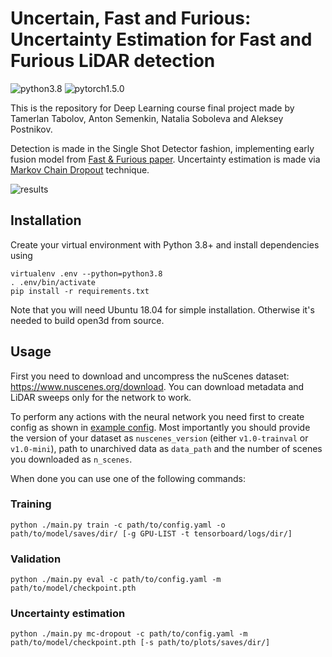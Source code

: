 # Uncertain, Fast and Furious: Uncertainty Estimation for Fast and Furious LiDAR detection
![python3.8](https://img.shields.io/badge/python-v3.8-blue)
![pytorch1.5.0](https://img.shields.io/badge/pytorch-v1.5.0-brightgreen)

This is the repository for Deep Learning course final project made by Tamerlan Tabolov, Anton Semenkin, Natalia Soboleva and Aleksey Postnikov.

Detection is made in the Single Shot Detector fashion, implementing early fusion model from [Fast & Furious paper](http://openaccess.thecvf.com/content_cvpr_2018/papers/Luo_Fast_and_Furious_CVPR_2018_paper.pdf).
Uncertainty estimation is made via [Markov Chain Dropout](https://arxiv.org/abs/1506.02142) technique.

![results](https://i.ibb.co/SQktmFq/with-gt.png)

## Installation
Create your virtual environment with Python 3.8+ and install dependencies using
```
virtualenv .env --python=python3.8
. .env/bin/activate
pip install -r requirements.txt
```
Note that you will need Ubuntu 18.04 for simple installation. Otherwise it's needed to build open3d from source.

## Usage
First you need to download and uncompress the nuScenes dataset: https://www.nuscenes.org/download.
You can download metadata and LiDAR sweeps only for the network to work.

To perform any actions with the neural network you need first to create config as shown in [example config](./example-config.yaml).
Most importantly you should provide the version of your dataset as `nuscenes_version` (either `v1.0-trainval` or `v1.0-mini`), path to unarchived data as `data_path` and the number of scenes you downloaded as `n_scenes`.

When done you can use one of the following commands:
### Training
```
python ./main.py train -c path/to/config.yaml -o path/to/model/saves/dir/ [-g GPU-LIST -t tensorboard/logs/dir/]
```
### Validation
```
python ./main.py eval -c path/to/config.yaml -m path/to/model/checkpoint.pth
```

### Uncertainty estimation
```
python ./main.py mc-dropout -c path/to/config.yaml -m path/to/model/checkpoint.pth [-s path/to/plots/saves/dir/]
```
